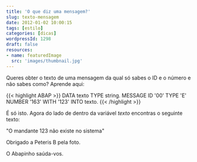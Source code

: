 ```yaml
---
title: 'O que diz uma mensagem?'
slug: texto-mensagem
date: 2012-01-02 10:00:15
tags: [estilo]
categories: [dicas]
wordpressId: 1298
draft: false
resources:
- name: featuredImage
  src: 'images/thumbnail.jpg'
---
```

Queres obter o texto de uma mensagem da qual só sabes o ID e o número e não sabes como? Aprende aqui:


{{< highlight ABAP >}}
DATA texto TYPE string.
MESSAGE ID '00' TYPE 'E' NUMBER '163' WITH '123' INTO texto.
{{< /highlight >}}

É só isto. Agora do lado de dentro da variável _texto_ encontras o seguinte texto:

"O mandante 123 não existe no sistema"

Obrigado a Peteris B pela foto.

O Abapinho saúda-vos.
